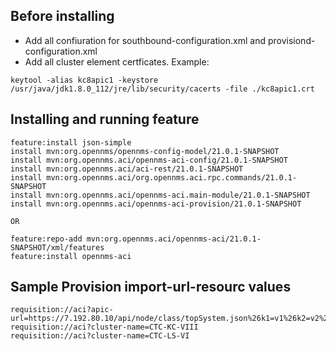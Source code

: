 ## Before installing
- Add all confiuration for southbound-configuration.xml and provisiond-configuration.xml
- Add all cluster element certficates.  Example:
```
keytool -alias kc8apic1 -keystore /usr/java/jdk1.8.0_112/jre/lib/security/cacerts -file ./kc8apic1.crt
```

## Installing and running feature

```
feature:install json-simple
install mvn:org.opennms/opennms-config-model/21.0.1-SNAPSHOT
install mvn:org.opennms.aci/opennms-aci-config/21.0.1-SNAPSHOT
install mvn:org.opennms.aci/aci-rest/21.0.1-SNAPSHOT
install mvn:org.opennms.aci/org.opennms.aci.rpc.commands/21.0.1-SNAPSHOT
install mvn:org.opennms.aci/opennms-aci.main-module/21.0.1-SNAPSHOT
install mvn:org.opennms.aci/opennms-aci-provision/21.0.1-SNAPSHOT

OR

feature:repo-add mvn:org.opennms.aci/opennms-aci/21.0.1-SNAPSHOT/xml/features
feature:install opennms-aci
```

## Sample Provision import-url-resourc values
```
requisition://aci?apic-url=https://7.192.80.10/api/node/class/topSystem.json%26k1=v1%26k2=v2%26location=Default%26username=svcOssAci
requisition://aci?cluster-name=CTC-KC-VIII
requisition://aci?cluster-name=CTC-LS-VI
```

